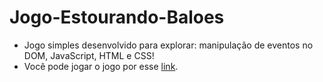 # Jogo-Estourando-Baloes
- Jogo simples desenvolvido para explorar: manipulação de eventos no DOM, JavaScript, HTML e CSS!
- Você pode jogar o jogo por esse [link](https://franciscofeo.github.io/Jogo-Estourando-Baloes/).
